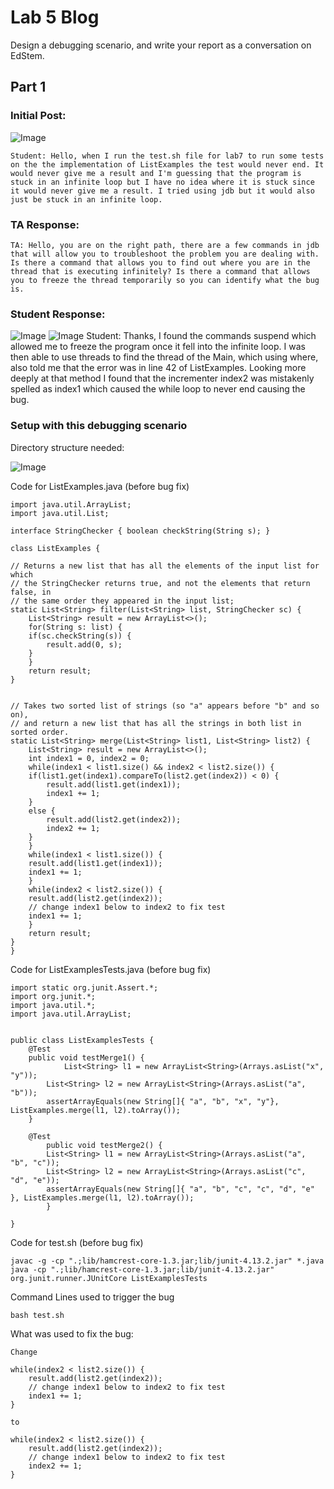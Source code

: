 # Lab 5 Blog
Design a debugging scenario, and write your report as a conversation on EdStem. 


## Part 1

### Initial Post:
![Image](initial_symptom.png)
    
    Student: Hello, when I run the test.sh file for lab7 to run some tests on the the implementation of ListExamples the test would never end. It would never give me a result and I'm guessing that the program is stuck in an infinite loop but I have no idea where it is stuck since it would never give me a result. I tried using jdb but it would also just be stuck in an infinite loop. 


### TA Response:    
    TA: Hello, you are on the right path, there are a few commands in jdb that will allow you to troubleshoot the problem you are dealing with. Is there a command that allows you to find out where you are in the thread that is executing infinitely? Is there a command that allows you to freeze the thread temporarily so you can identify what the bug is. 

### Student Response:
![Image](student_response.png)
![Image](student_response2.png)
    Student: Thanks, I found the commands suspend which allowed me to freeze the program once it fell into the infinite loop. I was then able to use threads to find the thread of the Main, which using where, also told me that the error was in line 42 of ListExamples. Looking more deeply at that method I found that the incrementer index2 was mistakenly spelled as index1 which caused the while loop to never end causing the bug. 

### Setup with this debugging scenario
Directory structure needed:

![Image](directory_structure.png)

Code for ListExamples.java (before bug fix)

    import java.util.ArrayList;
    import java.util.List;

    interface StringChecker { boolean checkString(String s); }

    class ListExamples {

    // Returns a new list that has all the elements of the input list for which
    // the StringChecker returns true, and not the elements that return false, in
    // the same order they appeared in the input list;
    static List<String> filter(List<String> list, StringChecker sc) {
        List<String> result = new ArrayList<>();
        for(String s: list) {
        if(sc.checkString(s)) {
            result.add(0, s);
        }
        }
        return result;
    }


    // Takes two sorted list of strings (so "a" appears before "b" and so on),
    // and return a new list that has all the strings in both list in sorted order.
    static List<String> merge(List<String> list1, List<String> list2) {
        List<String> result = new ArrayList<>();
        int index1 = 0, index2 = 0;
        while(index1 < list1.size() && index2 < list2.size()) {
        if(list1.get(index1).compareTo(list2.get(index2)) < 0) {
            result.add(list1.get(index1));
            index1 += 1;
        }
        else {
            result.add(list2.get(index2));
            index2 += 1;
        }
        }
        while(index1 < list1.size()) {
        result.add(list1.get(index1));
        index1 += 1;
        }
        while(index2 < list2.size()) {
        result.add(list2.get(index2));
        // change index1 below to index2 to fix test
        index1 += 1;
        }
        return result;
    }
    }

Code for ListExamplesTests.java (before bug fix)

    import static org.junit.Assert.*;
    import org.junit.*;
    import java.util.*;
    import java.util.ArrayList;


    public class ListExamplesTests {
        @Test
        public void testMerge1() {
                List<String> l1 = new ArrayList<String>(Arrays.asList("x", "y"));
            List<String> l2 = new ArrayList<String>(Arrays.asList("a", "b"));
            assertArrayEquals(new String[]{ "a", "b", "x", "y"}, ListExamples.merge(l1, l2).toArray());
        }
        
        @Test
            public void testMerge2() {
            List<String> l1 = new ArrayList<String>(Arrays.asList("a", "b", "c"));
            List<String> l2 = new ArrayList<String>(Arrays.asList("c", "d", "e"));
            assertArrayEquals(new String[]{ "a", "b", "c", "c", "d", "e" }, ListExamples.merge(l1, l2).toArray());
            }

    }

Code for test.sh (before bug fix)

    javac -g -cp ".;lib/hamcrest-core-1.3.jar;lib/junit-4.13.2.jar" *.java
    java -cp ".;lib/hamcrest-core-1.3.jar;lib/junit-4.13.2.jar" org.junit.runner.JUnitCore ListExamplesTests

Command Lines used to trigger the bug

    bash test.sh

What was used to fix the bug:

    Change 

    while(index2 < list2.size()) {
        result.add(list2.get(index2));
        // change index1 below to index2 to fix test
        index1 += 1;
    }

    to 

    while(index2 < list2.size()) {
        result.add(list2.get(index2));
        // change index1 below to index2 to fix test
        index2 += 1;
    }

